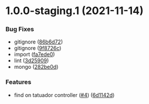 # 1.0.0-staging.1 (2021-11-14)


### Bug Fixes

* gitignore ([86b6d72](https://github.com/HiogoPariz/site-tattoo-backend/commit/86b6d72d2c88972a4fbe6fb4c481191125fae7aa))
* gitignore ([9f8726c](https://github.com/HiogoPariz/site-tattoo-backend/commit/9f8726cc4d8bcf97fd5c232b4166ae306b25eeff))
* import ([fa7ede0](https://github.com/HiogoPariz/site-tattoo-backend/commit/fa7ede01b764f48c536fe818927b4d1c10d50900))
* lint ([3d25909](https://github.com/HiogoPariz/site-tattoo-backend/commit/3d25909ab82e34fe3081bd46f18631f1b93f3115))
* mongo ([282be0d](https://github.com/HiogoPariz/site-tattoo-backend/commit/282be0d5e7ceb53a1df0b71581c3729e281497be))


### Features

* find on tatuador controller ([#4](https://github.com/HiogoPariz/site-tattoo-backend/issues/4)) ([6d1142d](https://github.com/HiogoPariz/site-tattoo-backend/commit/6d1142d4f2c79a3d1c15361f46595c81df71e6bb))
